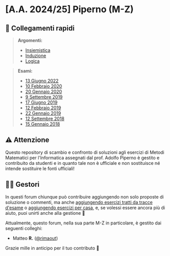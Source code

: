 # [A.A. 2024/25] Piperno (M-Z)

## 🔗 Collegamenti rapidi

>**Argomenti:**
>- [Insiemistica](../../../discussions/categories/esami-esoneri-m-z?discussions_q=is%3Aopen+category%3A"Esoneri+%26+Esami+M-Z"+label%3Ainsiemi-relazioni-funzioni) 
>- [Induzione](../../../discussions/categories/esami-esoneri-m-z?discussions_q=is%3Aopen+category%3A"Esoneri+%26+Esami+M-Z"+label%3Ainduzione) 
>- [Logica](../../../discussions/categories/esami-esoneri-m-z?discussions_q=is%3Aopen+category%3A"Esoneri+%26+Esami+M-Z"+label%3Alogica+)

>**Esami:**
>- [13 Giugno 2022](../../../discussions/categories/esami-esoneri-m-z?discussions_q=is%3Aopen+label%3A"13+giugno+2022+[m-z]"+category%3A"Esoneri+%26+Esami+M-Z")
>- [10 Febbraio 2020](../../../discussions/categories/esami-esoneri-m-z?discussions_q=is%3Aopen+label%3A"10+febbraio+2020+[m-z]"+category%3A"Esoneri+%26+Esami+M-Z")
>- [20 Gennaio 2020](../../../discussions/categories/esami-esoneri-m-z?discussions_q=is%3Aopen+label%3A"20+gennaio+2020+[m-z]"+category%3A"Esoneri+%26+Esami+M-Z")
>- [9 Settembre 2019](../../../discussions/categories/esami-esoneri-m-z?discussions_q=is%3Aopen+label%3A"9+Settembre+2019+[m-z]"+category%3A"Esoneri+%26+Esami+M-Z")
>- [17 Giugno 2019](../../../discussions/categories/esami-esoneri-m-z?discussions_q=is%3Aopen+label%3A"17+giugno+2019+[m-z]"+category%3A"Esoneri+%26+Esami+M-Z")
>- [12 Febbraio 2019](../../../discussions/categories/esami-esoneri-m-z?discussions_q=is%3Aopen+label%3A"12+febbraio+2019+[m-z]"+category%3A"Esoneri+%26+Esami+M-Z")
>- [22 Gennaio 2019](../../../discussions/categories/esami-esoneri-m-z?discussions_q=is%3Aopen+label%3A"22+Gennaio+2019+[m-z]"+category%3A"Esoneri+%26+Esami+M-Z")
>- [12 Settembre 2018](../../../discussions/categories/esami-esoneri-m-z?discussions_q=is%3Aopen+label%3A"12+settembre+2018+[m-z]"+category%3A"Esoneri+%26+Esami+M-Z")
>- [15 Gennaio 2018](../../../discussions/categories/esami-esoneri-m-z?discussions_q=is%3Aopen+label%3A"15+gennaio+2018+[m-z]"+category%3A"Esoneri+%26+Esami+M-Z")

## ⚠️ Attenzione

Questo repository di scambio e confronto di soluzioni agli esercizi di Metodi Matematici per l'Informatica assegnati dal prof. Adolfo Piperno è gestito e contribuito da studenti e in quanto tale non è ufficiale e non sostituisce né intende sostituire le fonti ufficiali!

## 👷‍♀️ Gestori

In questi forum chiunque può contribuire aggiungendo non solo proposte di soluzione o commenti, ma anche [aggiungendo esercizi tratti da tracce d'esame](../../../discussions/new?category=esami-esoneri-m-z) o [aggiungendo esercizi per casa](../../../discussions/new?category=esercizi-m-z), e, se volessi essere ancora più di aiuto, puoi unirti anche alla gestione 🙂

Attualmente, questo forum, nella sua parte M-Z in particolare, è gestito dai seguenti colleghi:
- Matteo **R.** ([@rimaout](https://github.com/rimaout))

Grazie mille in anticipo per il tuo contributo 🙌
